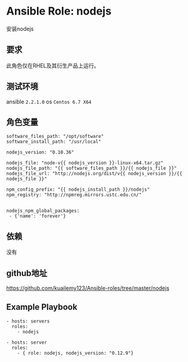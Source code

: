 # Ansible Role: nodejs

安装nodejs

## 要求

此角色仅在RHEL及其衍生产品上运行。

## 测试环境

ansible `2.2.1.0`
os `Centos 6.7 X64`

## 角色变量
    software_files_path: "/opt/software"
    software_install_path: "/usr/local"

    nodejs_version: "0.10.36"

    nodejs_file: "node-v{{ nodejs_version }}-linux-x64.tar.gz"
    nodejs_file_path: "{{ software_files_path }}/{{ nodejs_file }}"
    nodejs_file_url: "http://nodejs.org/dist/v{{ nodejs_version }}/{{ nodejs_file }}"

    npm_config_prefix: "{{ nodejs_install_path }}/nodejs"
    npm_registry: "http://npmreg.mirrors.ustc.edu.cn/"


    nodejs_npm_global_packages: 
     - {'name': 'forever'}


## 依赖

没有

## github地址
https://github.com/kuailemy123/Ansible-roles/tree/master/nodejs

## Example Playbook

    - hosts: servers
      roles:
        - nodejs
        
    - hosts: server
      roles:
        - { role: nodejs, nodejs_version: "0.12.9"}